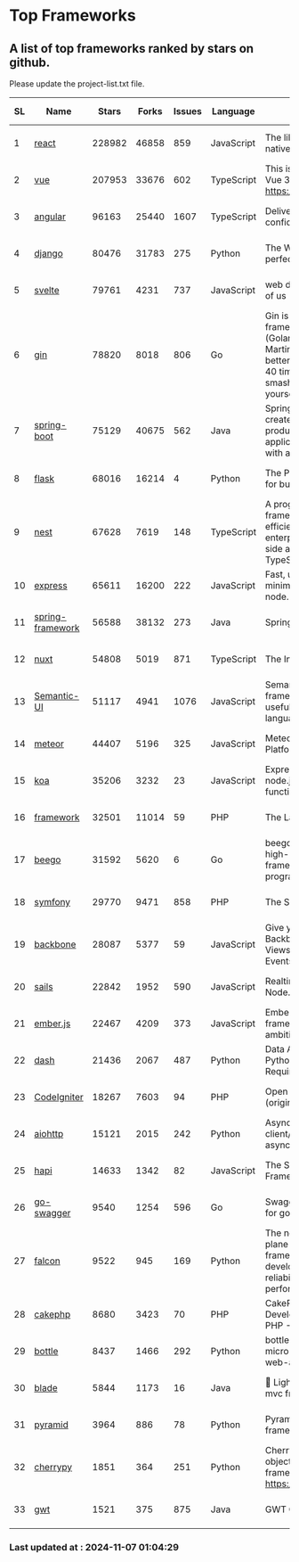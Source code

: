 # Top Frameworks
## A list of top frameworks ranked by stars on github.  
Please update the project-list.txt file.

| SL| Name  | Stars| Forks| Issues | Language | Description | Last Commit |
| --| ------| -----| ---- | ------ | -------- | ----------- | ----------- |
| 1 | [react](https://github.com/facebook/react) | 228982 | 46858 | 859 | JavaScript | The library for web and native user interfaces. | 2024-11-06 19:00:10 |
| 2 | [vue](https://github.com/vuejs/vue) | 207953 | 33676 | 602 | TypeScript | This is the repo for Vue 2. For Vue 3, go to https://github.com/vuejs/core | 2024-10-10 07:24:14 |
| 3 | [angular](https://github.com/angular/angular) | 96163 | 25440 | 1607 | TypeScript | Deliver web apps with confidence 🚀 | 2024-11-06 18:20:28 |
| 4 | [django](https://github.com/django/django) | 80476 | 31783 | 275 | Python | The Web framework for perfectionists with deadlines. | 2024-11-06 16:14:41 |
| 5 | [svelte](https://github.com/sveltejs/svelte) | 79761 | 4231 | 737 | JavaScript | web development for the rest of us | 2024-11-06 17:51:09 |
| 6 | [gin](https://github.com/gin-gonic/gin) | 78820 | 8018 | 806 | Go | Gin is a HTTP web framework written in Go (Golang). It features a Martini-like API with much better performance -- up to 40 times faster. If you need smashing performance, get yourself some Gin. | 2024-10-29 15:24:53 |
| 7 | [spring-boot](https://github.com/spring-projects/spring-boot) | 75129 | 40675 | 562 | Java | Spring Boot helps you to create Spring-powered, production-grade applications and services with absolute minimum fuss. | 2024-11-06 14:23:15 |
| 8 | [flask](https://github.com/pallets/flask) | 68016 | 16214 | 4 | Python | The Python micro framework for building web applications. | 2024-11-01 23:26:37 |
| 9 | [nest](https://github.com/nestjs/nest) | 67628 | 7619 | 148 | TypeScript | A progressive Node.js framework for building efficient, scalable, and enterprise-grade server-side applications with TypeScript/JavaScript 🚀 | 2024-11-05 13:19:52 |
| 10 | [express](https://github.com/expressjs/express) | 65611 | 16200 | 222 | JavaScript | Fast, unopinionated, minimalist web framework for node. | 2024-10-29 12:35:44 |
| 11 | [spring-framework](https://github.com/spring-projects/spring-framework) | 56588 | 38132 | 273 | Java | Spring Framework | 2024-11-06 16:46:06 |
| 12 | [nuxt](https://github.com/nuxt/nuxt) | 54808 | 5019 | 871 | TypeScript | The Intuitive Vue Framework. | 2024-11-06 23:24:43 |
| 13 | [Semantic-UI](https://github.com/Semantic-Org/Semantic-UI) | 51117 | 4941 | 1076 | JavaScript | Semantic is a UI component framework based around useful principles from natural language. | 2023-01-11 17:05:32 |
| 14 | [meteor](https://github.com/meteor/meteor) | 44407 | 5196 | 325 | JavaScript | Meteor, the JavaScript App Platform | 2024-10-28 12:42:24 |
| 15 | [koa](https://github.com/koajs/koa) | 35206 | 3232 | 23 | JavaScript | Expressive middleware for node.js using ES2017 async functions | 2024-11-04 05:08:13 |
| 16 | [framework](https://github.com/laravel/framework) | 32501 | 11014 | 59 | PHP | The Laravel Framework. | 2024-11-05 22:03:39 |
| 17 | [beego](https://github.com/beego/beego) | 31592 | 5620 | 6 | Go | beego is an open-source, high-performance web framework for the Go programming language. | 2024-10-31 12:44:58 |
| 18 | [symfony](https://github.com/symfony/symfony) | 29770 | 9471 | 858 | PHP | The Symfony PHP framework | 2024-11-06 14:24:19 |
| 19 | [backbone](https://github.com/jashkenas/backbone) | 28087 | 5377 | 59 | JavaScript | Give your JS App some Backbone with Models, Views, Collections, and Events | 2024-09-02 12:55:04 |
| 20 | [sails](https://github.com/balderdashy/sails) | 22842 | 1952 | 590 | JavaScript | Realtime MVC Framework for Node.js | 2024-09-17 15:56:43 |
| 21 | [ember.js](https://github.com/emberjs/ember.js) | 22467 | 4209 | 373 | JavaScript | Ember.js - A JavaScript framework for creating ambitious web applications | 2024-11-06 14:57:26 |
| 22 | [dash](https://github.com/plotly/dash) | 21436 | 2067 | 487 | Python | Data Apps & Dashboards for Python. No JavaScript Required. | 2024-11-04 20:26:22 |
| 23 | [CodeIgniter](https://github.com/bcit-ci/CodeIgniter) | 18267 | 7603 | 94 | PHP | Open Source PHP Framework (originally from EllisLab) | 2024-03-20 03:51:42 |
| 24 | [aiohttp](https://github.com/aio-libs/aiohttp) | 15121 | 2015 | 242 | Python | Asynchronous HTTP client/server framework for asyncio and Python | 2024-11-06 19:41:19 |
| 25 | [hapi](https://github.com/hapijs/hapi) | 14633 | 1342 | 82 | JavaScript | The Simple, Secure Framework Developers Trust | 2024-10-24 22:10:55 |
| 26 | [go-swagger](https://github.com/go-swagger/go-swagger) | 9540 | 1254 | 596 | Go | Swagger 2.0 implementation for go | 2024-09-27 16:28:57 |
| 27 | [falcon](https://github.com/falconry/falcon) | 9522 | 945 | 169 | Python | The no-magic web data plane API and microservices framework for Python developers, with a focus on reliability, correctness, and performance at scale. | 2024-11-06 18:29:37 |
| 28 | [cakephp](https://github.com/cakephp/cakephp) | 8680 | 3423 | 70 | PHP | CakePHP: The Rapid Development Framework for PHP - Official Repository | 2024-11-05 20:16:58 |
| 29 | [bottle](https://github.com/bottlepy/bottle) | 8437 | 1466 | 292 | Python | bottle.py is a fast and simple micro-framework for python web-applications. | 2024-10-28 21:37:28 |
| 30 | [blade](https://github.com/lets-blade/blade) | 5844 | 1173 | 16 | Java | :rocket: Lightning fast and elegant mvc framework for Java8 | 2024-06-17 01:05:35 |
| 31 | [pyramid](https://github.com/Pylons/pyramid) | 3964 | 886 | 78 | Python | Pyramid - A Python web framework | 2024-06-10 16:09:42 |
| 32 | [cherrypy](https://github.com/cherrypy/cherrypy) | 1851 | 364 | 251 | Python | CherryPy is a pythonic, object-oriented HTTP framework.      https://cherrypy.dev | 2024-10-31 00:00:39 |
| 33 | [gwt](https://github.com/gwtproject/gwt) | 1521 | 375 | 875 | Java | GWT Open Source Project | 2024-10-31 12:28:09 |

### Last updated at : 2024-11-07 01:04:29
